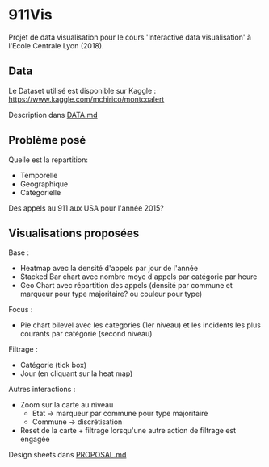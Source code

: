 # 911Vis

Projet de data visualisation pour le cours 'Interactive data visualisation' à l'Ecole Centrale Lyon (2018).


## Data

Le Dataset utilisé est disponible sur Kaggle : https://www.kaggle.com/mchirico/montcoalert

Description dans [DATA.md](https://github.com/RenonDis/911Vis/blob/master/DATA.md)

## Problème posé

Quelle est la repartition:

  * Temporelle
  * Geographique
  * Catégorielle

Des appels au 911 aux USA pour l'année 2015?

## Visualisations proposées

Base :

  * Heatmap avec la densité d'appels par jour de l'année
  * Stacked Bar chart avec nombre moye d'appels par catégorie par heure
  * Geo Chart avec répartition des appels (densité par commune et marqueur pour type majoritaire? ou couleur pour type)

Focus :

  * Pie chart bilevel avec les categories (1er niveau) et les incidents les plus courants par catégorie (second niveau)
  
Filtrage :

  * Catégorie (tick box)
  * Jour (en cliquant sur la heat map)

Autres interactions :

  * Zoom sur la carte au niveau
    * Etat -> marqueur par commune pour type majoritaire
    * Commune -> discrétisation 
  * Reset de la carte + filtrage lorsqu'une autre action de filtrage est engagée 
  
Design sheets dans [PROPOSAL.md](https://github.com/RenonDis/911Vis/blob/master/PROPOSAL.md)

